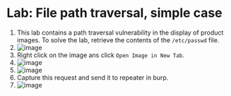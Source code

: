 # Lab: File path traversal, simple case

1.  This lab contains a path traversal vulnerability in the display of product images. To solve the lab, retrieve the contents of the `/etc/passwd` file.
2.  ![image](https://github.com/Lord-Edward/Web-Security-Academy-Learning-Paths/assets/117797209/329db28d-00e5-41be-989e-273cb947c424)
3.  Right click on the image ans click `Open Image in New Tab`.
4.  ![image](https://github.com/Lord-Edward/Web-Security-Academy-Learning-Paths/assets/117797209/accc2906-25cb-44ff-8903-62c4fb8ce581)
5.  ![image](https://github.com/Lord-Edward/Web-Security-Academy-Learning-Paths/assets/117797209/8a868984-388c-4e61-af12-14166b428d44)
6.  Capture this request and send it to repeater in burp.
7.  ![image](https://github.com/Lord-Edward/Web-Security-Academy-Learning-Paths/assets/117797209/7d97c0c3-cce4-4903-8f4d-72e4d1d6cbf3)



